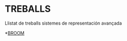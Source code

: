 # TREBALLS
Llistat de treballs sistemes de representación avançada

*[BROOM](https://irenemartinezp.github.io/BROOM/)
